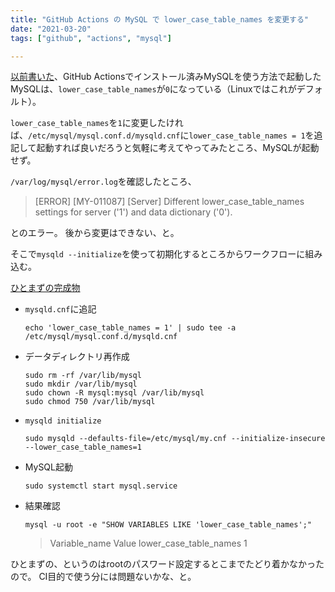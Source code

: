 ```yaml
---
title: "GitHub Actions の MySQL で lower_case_table_names を変更する"
date: "2021-03-20"
tags: ["github", "actions", "mysql"]

---
```


[以前書いた](../../../2020/12/14_github_actions_mysql)、GitHub Actionsでインストール済みMySQLを使う方法で起動したMySQLは、`lower_case_table_names`が`0`になっている（Linuxではこれがデフォルト）。

`lower_case_table_names`を`1`に変更したければ、`/etc/mysql/mysql.conf.d/mysqld.cnf`に`lower_case_table_names = 1`を追記して起動すれば良いだろうと気軽に考えてやってみたところ、MySQLが起動せず。

`/var/log/mysql/error.log`を確認したところ、
> [ERROR] [MY-011087] [Server] Different lower_case_table_names settings for server ('1') and data dictionary ('0').

とのエラー。
後から変更はできない、と。

そこで`mysqld --initialize`を使って初期化するところからワークフローに組み込む。

[ひとまずの完成物](https://github.com/umemak/githubactions_mysql_test/blob/main/.github/workflows/show_variables.yml)

- `mysqld.cnf`に追記
  ```
  echo 'lower_case_table_names = 1' | sudo tee -a /etc/mysql/mysql.conf.d/mysqld.cnf
  ```
- データディレクトリ再作成
  ```
  sudo rm -rf /var/lib/mysql
  sudo mkdir /var/lib/mysql
  sudo chown -R mysql:mysql /var/lib/mysql
  sudo chmod 750 /var/lib/mysql
  ```
- `mysqld initialize`
  ```
  sudo mysqld --defaults-file=/etc/mysql/my.cnf --initialize-insecure --lower_case_table_names=1
  ```
- MySQL起動
  ```
  sudo systemctl start mysql.service
  ```
- 結果確認
  ```
  mysql -u root -e "SHOW VARIABLES LIKE 'lower_case_table_names';"
  ```
  > Variable_name	Value
  > lower_case_table_names	1

ひとまずの、というのはrootのパスワード設定するとこまでたどり着かなかったので。
CI目的で使う分には問題ないかな、と。

